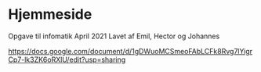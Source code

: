 # Hjemmeside
Opgave til infomatik April 2021
Lavet af Emil, Hector og Johannes

https://docs.google.com/document/d/1gDWuoMCSmeoFAbLCFk8Rvg7lYigrCp7-lk3ZK6oRXlU/edit?usp=sharing